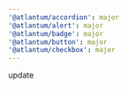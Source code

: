 ```yaml
---
'@atlantum/accordion': major
'@atlantum/alert': major
'@atlantum/badge': major
'@atlantum/button': major
'@atlantum/checkbox': major
---
```


update
